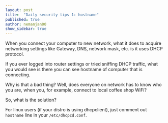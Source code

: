 ```yaml
---
layout: post
title:  "Daily security tips 1: hostname"
published: true
author: nemanjan00
show_sidebar: true
---
```


When you connect your computer to new network, what it does to acquire networking settings like Gateway, DNS, network mask, etc. is it uses DHCP protocol. 

If you ever logged into router settings or tried sniffing DHCP traffic, what you would see is there you can see hostname of computer that is connecting. 

Why is that a bad thing? Well, does everyone on network has to know who you are, when you, for example, connect to local coffee shop WiFi? 

So, what is the solution? 

For linux users (if your distro is using dhcpclient), just comment out ``hostname`` line in your ``/etc/dhcpcd.conf``. 

